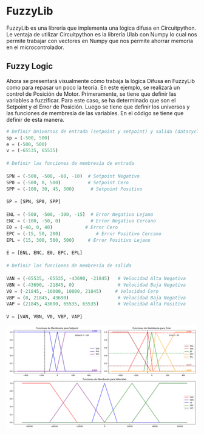 # FuzzyLib
FuzzyLib es una librería que implementa una lógica difusa en Circuitpython. Le ventaja de utilizar Circuitpython es la librería Ulab con Numpy lo cual nos permite trabajar con vectores en Numpy que nos permite ahorrar memoria en el microcontrolador.

## Fuzzy Logic

Ahora se presentará visualmente cómo trabaja la lógica Difusa en FuzzyLib como para repasar un poco la teoría. En este ejemplo, se realizará un control de Posición de Motor.
Primeramente, se tiene que definir las variables a fuzzificar. Para este caso, se ha determinado que son el Setpoint y el Error de Posición.
Luego se tiene que definir los universos y las funciones de membresía de las variables. En el código se tiene que definir de esta manera.

```python
# Definir Universos de entrada (setpoint y setpoint) y salida (datacycle)
sp = (-500, 500)
e = (-500, 500)
v = (-65535, 65535)

# Definir las funciones de membresía de entrada

SPN = (-500, -500, -60, -10)  # Setpoint Negativo
SP0 = (-500, 0, 500)          # Setpoint Cero
SPP = (-100, 30, 45, 500)      # Setpoint Positivo

SP = [SPN, SP0, SPP]

ENL = (-500, -500, -300, -15)  # Error Negativo Lejano
ENC = (-100, -50, 0)           # Error Negativo Cercano
E0 = (-40, 0, 40)            # Error Cero
EPC = (-15, 50, 200)             # Error Positivo Cercano
EPL = (15, 300, 500, 500)     # Error Positivo Lejano

E = [ENL, ENC, E0, EPC, EPL]

# Definir las funciones de membresía de salida

VAN = (-65535, -65535, -43690, -21845)   # Velocidad Alta Negativa
VBN = (-43690, -21845, 0)                # Velocidad Baja Negativa
V0 = (-21845, -10000, 10000, 21845)     # Velocidad Cero
VBP = (0, 21845, 43690)                  # Velocidad Baja Negativa
VAP = (21845, 43690, 65535, 65535)       # Velocidad Alta Positiva

V = [VAN, VBN, V0, VBP, VAP]
```

![Funciones de Membresía de Error de Velocidad y Derivada de Error de Velocidad](img/Membership.png)


